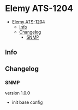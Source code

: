 # Elemy ATS-1204

- [Elemy ATS-1204](#elemy-ats-1204)
  - [Info](#info)
  - [Changelog](#changelog)
    - [SNMP](#snmp)

## Info

## Changelog

### SNMP

version 1.0.0

- init base config
